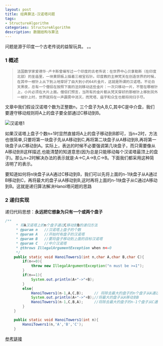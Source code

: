 ```yaml
---
layout: post
title: 经典算法-汉诺塔问题
tags:
- StructureAlgorithm
categories: StructureAlgorithm
description: 数据结构与算法
---
```


问题是源于印度一个古老传说的益智玩具。 。。

<!-- more --> 

### 1 概述

>```properties
>法国数学家爱德华·卢卡斯曾编写过一个印度的古老传说：在世界中心贝拿勒斯（在印度北部）的圣庙里，一块黄铜板上插着三根宝石针。印度教的主神梵天在创造世界的时候，在其中一根针上从下到上地穿好了由大到小的64片金片，这就是所谓的汉诺塔。不论白天黑夜，总有一个僧侣在按照下面的法则移动这些金片：一次只移动一片，不管在哪根针上，小片必须在大片上面。僧侣们预言，当所有的金片都从梵天穿好的那根针上移到另外一根针上时，世界就将在一声霹雳中消灭，而梵塔、庙宇和众生也都将同归于尽。
>```

文章中我们假设汉诺塔个数为正整数n，三个盘子为A,B,C,其中C是中介盘，我们要遵守移动规则将A上的盘子要全部通过C移动到B。 

![汉诺塔1](/images/Algorithm/Algorithm_hanRota.jpg)

​	如果汉诺塔上盘子个数n=1时显然直接将A上的盘子移动到B即可，当n=2时，方法也很简单,只要将第一块盘子先从A移动到C,再将第二块盘子从A移动到B,再将第一块盘子从C移动到A。实际上，表达的时候不必要强调第几块盘子，而只需要像从A移动到B这样描述,也能清楚的知道意思(因为总是只能移动每个汉诺塔最顶上的盘子)。那么n=2时解决办法的表示就是:A->C,A->B,C->B。下面我们都采用这种简洁明了的表示。 

​	要知道如何将n块盘子从A通过C移动到B，我们可以先将上面的n-1块盘子从A通过B移动到C，再将最大的盘子从A移动到B,这时再将上面的n-1块盘子从C通过A移动到B。这就是递归算法解决Hanoi塔问题的思路 

### 2 递归实现

递归代码思想：**永远把它想象为只有一个或两个盘子**

```java
/**
     * 将A汉诺塔上的n个盘子通过C移动到B的递归方法
     * @param n   //汉诺塔上盘子的个数
     * @param A   //开始时有盘子的汉诺塔
     * @param B   //要将盘子移动到上面的目标汉诺塔
     * @param C   //中介汉诺塔
     * @throws IllegalArgumentException when n<=0
     */
    public static void HanoiTowers1(int n,char A,char B,char C){
        if(n<=0){
            throw new IllegalArgumentException("n must be >=1");
        }
        if(n==1){
            System.out.println(A+"->"+B);
        }
        else{
            HanoiTowers1(n-1,A,C,B);     // 将除去最大的盘子的n个盘子从A通过B移动到C
            System.out.println(A+"->"+B);//将最大的盘子从A移动到B
            HanoiTowers1(n-1,C,B,A);     //将除去最大的盘子的n-1个盘子从C通过A移动到B
        }
    }

    public static void HanoiTowers1(int n){
        HanoiTowers1(n,'A','B','C');
    }
```



[参考链接](http://www.cnblogs.com/jingmoxukong/p/4311237.html)
